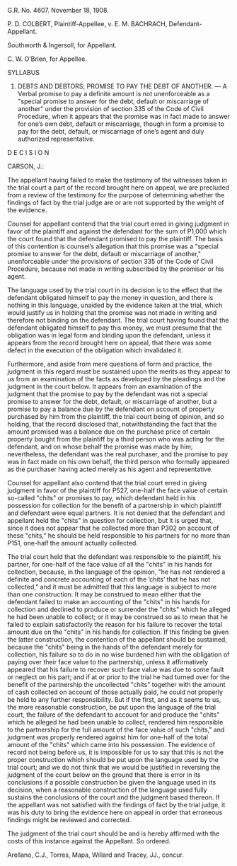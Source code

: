 G.R. No. 4607. November 18, 1908.

P. D. COLBERT, Plaintiff-Appellee, v. E. M. BACHRACH, Defendant-Appellant.

  

Southworth & Ingersoll, for Appellant.

  

C. W. O’Brien, for Appellee.

  

SYLLABUS

  

1. DEBTS AND DEBTORS; PROMISE TO PAY THE DEBT OF ANOTHER. — A Verbal promise to pay a definite amount is not unenforceable as a "special promise to answer for the debt, default or miscarriage of another" under the provision of section 335 of the Code of Civil Procedure, when it appears that the promise was in fact made to answer for one’s own debt, default or miscarriage, though in form a promise to pay for the debt, default, or miscarriage of one’s agent and duly authorized representative.

  
  

D E C I S I O N

  
  

CARSON, J.:

  
  

The appellant having failed to make the testimony of the witnesses taken in the trial court a part of the record brought here on appeal, we are precluded from a review of the testimony for the purpose of determining whether the findings of fact by the trial judge are or are not supported by the weight of the evidence.

  

Counsel for appellant contend that the trial court erred in giving judgment in favor of the plaintiff and against the defendant for the sum of P1,000 which the court found that the defendant promised to pay the plaintiff. The basis of this contention is counsel’s allegation that this promise was a "special promise to answer for the debt, default or miscarriage of another," unenforceable under the provisions of section 335 of the Code of Civil Procedure, because not made in writing subscribed by the promisor or his agent.

  

The language used by the trial court in its decision is to the effect that the defendant obligated himself to pay the money in question, and there is nothing in this language, unaided by the evidence taken at the trial, which would justify us in holding that the promise was not made in writing and therefore not binding on the defendant. The trial court having found that the defendant obligated himself to pay this money, we must presume that the obligation was in legal form and binding upon the defendant, unless it appears from the record brought here on appeal, that there was some defect in the execution of the obligation which invalidated it.

  

Furthermore, and aside from mere questions of form and practice, the judgment in this regard must be sustained upon the merits as they appear to us from an examination of the facts as developed by the pleadings and the judgment in the court below. It appears from an examination of the judgment that the promise to pay by the defendant was not a special promise to answer for the debt, default, or miscarriage of another, but a promise to pay a balance due by the defendant on account of property purchased by him from the plaintiff, the trial court being of opinion, and so holding, that the record disclosed that, notwithstanding the fact that the amount promised was a balance due on the purchase price of certain property bought from the plaintiff by a third person who was acting for the defendant, and on whose behalf the promise was made by him; nevertheless, the defendant was the real purchaser, and the promise to pay was in fact made on his own behalf, the third person who formally appeared as the purchaser having acted merely as his agent and representative.

  

Counsel for appellant also contend that the trial court erred in giving judgment in favor of the plaintiff for P527, one-half the face value of certain so-called "chits" or promises to pay, which defendant held in his possession for collection for the benefit of a partnership in which plaintiff and defendant were equal partners. It is not denied that the defendant and appellant held the "chits" in question for collection, but it is urged that, since it does not appear that he collected more than P302 on account of these "chits," he should be held responsible to his partners for no more than P151, one-half the amount actually collected.

  

The trial court held that the defendant was responsible to the plaintiff, his partner, for one-half of the face value of all the "chits" in his hands for collection, because, in the language of the opinion, "he has not rendered a definite and concrete accounting of each of the ’chits’ that he has not collected," and it must be admitted that this language is subject to more than one construction. It may be construed to mean either that the defendant failed to make an accounting of the "chits" in his hands for collection and declined to produce or surrender the "chits" which he alleged he had been unable to collect; or it may be construed so as to mean that he failed to explain satisfactorily the reason for his failure to recover the total amount due on the "chits" in his hands for collection. If this finding be given the latter construction, the contention of the appellant should be sustained, because the "chits" being in the hands of the defendant merely for collection, his failure so to do in no wise burdened him with the obligation of paying over their face value to the partnership, unless it affirmatively appeared that his failure to recover such face value was due to some fault or neglect on his part; and if at or prior to the trial he had turned over for the benefit of the partnership the uncollected "chits" together with the amount of cash collected on account of those actually paid, he could not properly be held to any further responsibility. But if the first, and as it seems to us, the more reasonable construction, be put upon the language of the trial court, the failure of the defendant to account for and produce the "chits" which he alleged he had been unable to collect, rendered him responsible to the partnership for the full amount of the face value of such "chits," and judgment was properly rendered against him for one-half of the total amount of the "chits" which came into his possession. The evidence of record not being before us, it is impossible for us to say that this is not the proper construction which should be put upon the language used by the trial court; and we do not think that we would be justified in reversing the judgment of the court below on the ground that there is error in its conclusions if a possible construction be given the language used in its decision, when a reasonable construction of the language used fully sustains the conclusions of the court and the judgment based thereon. If the appellant was not satisfied with the findings of fact by the trial judge, it was his duty to bring the evidence here on appeal in order that erroneous findings might be reviewed and corrected.

  

The judgment of the trial court should be and is hereby affirmed with the costs of this instance against the Appellant. So ordered.

  

Arellano, C.J., Torres, Mapa, Willard and Tracey, JJ., concur.